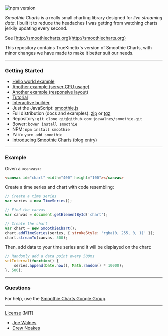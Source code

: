 ![npm version](https://img.shields.io/npm/v/smoothie.svg)

*Smoothie Charts* is a really small charting library designed for _live
streaming data_. I built it to reduce the headaches I was getting from
watching charts jerkily updating every second.

See [http://smoothiecharts.org](http://smoothiecharts.org)

This repository contains TrueKinetix's version of Smoothie Charts, with
minor changes we have made to make it better suit our needs. 

---

### Getting Started

*   [Hello world example](http://smoothiecharts.org/examples/example1.html)
*   [Another example (server CPU usage)](http://smoothiecharts.org/examples/server-load.html)
*   [Another example (responsive layout)](http://smoothiecharts.org/examples/responsive.html)
*   [Tutorial](http://smoothiecharts.org/tutorial.html)
*   [Interactive builder](http://smoothiecharts.org/builder/)
*   Just the JavaScript: [smoothie.js](http://github.com/joewalnes/smoothie/raw/master/smoothie.js)
*   Full distribution (docs and examples): [zip](http://github.com/joewalnes/smoothie/zipball/master) or [tgz](http://github.com/joewalnes/smoothie/tarball/master)
*   Repository: `git clone git@github.com:joewalnes/smoothie.git`
*   Bower: `bower install smoothie`
*   NPM: `npm install smoothie`
*   Yarn: `yarn add smoothie`
*   [Introducing Smoothie Charts](http://joewalnes.com/2010/08/10/introducing-smoothie-charts/) (blog entry)

---

### Example

Given a `<canvas>`:

```html
<canvas id="chart" width="400" height="100"></canvas>
```

Create a time series and chart with code resembling:

```js
// Create a time series
var series = new TimeSeries();

// Find the canvas
var canvas = document.getElementById('chart');

// Create the chart
var chart = new SmoothieChart();
chart.addTimeSeries(series, { strokeStyle: 'rgba(0, 255, 0, 1)' });
chart.streamTo(canvas, 500);
```

Then, add data to your time series and it will be displayed on the chart:

```js
// Randomly add a data point every 500ms
setInterval(function() {
    series.append(Date.now(), Math.random() * 10000);
}, 500);
```

---

### Questions

For help, use the [Smoothie Charts Google Group](http://groups.google.com/group/smoothie-charts).

---

[License](http://smoothiecharts.org/LICENSE.txt) (MIT)

- [Joe Walnes](https://joewalnes.com/)
- [Drew Noakes](https://drewnoakes.com/)

